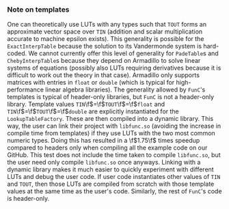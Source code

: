 ### Note on templates

One can theoretically use LUTs with any types such that `TOUT` forms an
approximate vector space over `TIN` (addition and scalar multiplication
accurate to machine epsilon exists). This generality is possible for the
`ExactInterpTable` because the solution to its Vandermonde system is
hard-coded. We cannot currently offer this level of generality for `PadeTable`s
and `ChebyInterpTable`s because they depend on Armadillo to solve linear
systems of equations (possibly also LUTs requiring derivatives because it is
difficult to work out the theory in that case). Armadillo only supports
matrices with entries in `float` or `double` (which is typical
for high-performance linear algebra libraries). The generality allowed by
`FunC`'s templates is typical of header-only libraries, but `FunC` is not a
header-only library. Template values `TIN`\f$=\f$`TOUT`\f$=\f$`float` and
`TIN`\f$=\f$`TOUT`\f$=\f$`double` are explicitly instantiated for the
`LookupTableFactory`. These are then compiled into a dynamic library.
This way, the user can link their project with `libfunc.so` (avoiding the
increase in compile time from templates) if they use LUTs with the two most
common numeric types. Doing this has resulted in a \f$1.75\f$ times speedup compared
to headers only when compiling all the example code on our GitHub. This test
does not include the time taken to compile `libfunc.so`, but the user
need only compile `libfunc.so` once anyways. Linking with a dynamic
library makes it much easier to quickly experiment with different LUTs and
debug the user code. If user code instantiates other values of `TIN` and
`TOUT`, then those LUTs are compiled from scratch with those template values
at the same time as the user's code. Similarly, the rest of `FunC`'s code is
header-only.
